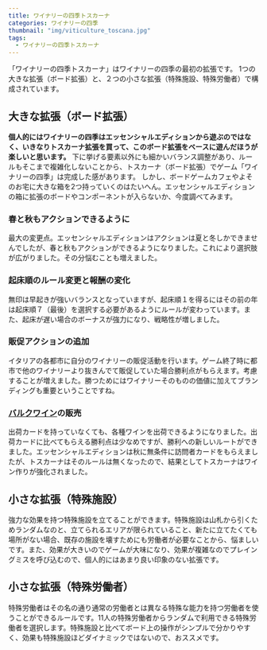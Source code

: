 ```yaml
---
title: ワイナリーの四季トスカーナ
categories: ワイナリーの四季
thumbnail: "img/viticulture_toscana.jpg"
tags:
  - ワイナリーの四季トスカーナ
---
```


「ワイナリーの四季トスカーナ」はワイナリーの四季の最初の拡張です。
1つの大きな拡張（ボード拡張）と、２つの小さな拡張（特殊施設、特殊労働者）で構成されています。

## 大きな拡張（ボード拡張）

**個人的にはワイナリーの四季はエッセンシャルエディションから遊ぶのではなく、いきなりトスカーナ拡張を買って、このボード拡張をベースに遊んだほうが楽しいと思います。**
下に挙げる要素以外にも細かいバランス調整があり、ルールもそこまで複雑化しないことから、トスカーナ（ボード拡張）でゲーム「ワイナリーの四季」は完成した感があります。
しかし、ボードゲームカフェやよそのお宅に大きな箱を2つ持っていくのはたいへん。エッセンシャルエディションの箱に拡張のボードやコンポーネントが入らないか、今度調べてみます。

### 春と秋もアクションできるように

最大の変更点。エッセンシャルエディションはアクションは夏と冬しかできませんでしたが、春と秋もアクションができるようになりました。これにより選択肢が広がりました。その分悩むことも増えました。

### 起床順のルール変更と報酬の変化

無印は早起きが強いバランスとなっていますが、起床順１を得るにはその前の年は起床順７（最後）を選択する必要があるようにルールが変わっています。また、起床が遅い場合のボーナスが強力になり、戦略性が増しました。

### 販促アクションの追加

イタリアの各都市に自分のワイナリーの販促活動を行います。ゲーム終了時に都市で他のワイナリーより抜きんでて販促していた場合勝利点がもらえます。考慮することが増えました。勝つためにはワイナリーそのものの価値に加えてブランディングも重要ということですね。

### [バルクワイン](/posts/words/bulkwine)の販売

出荷カードを持っていなくても、各種ワインを出荷できるようになりました。出荷カードに比べてもらえる勝利点は少なめですが、勝利への新しいルートができました。エッセンシャルエディションは秋に無条件に訪問者カードをもらえましたが、トスカーナはそのルールは無くなったので、結果としてトスカーナはワイン作りが強化されました。

## 小さな拡張（特殊施設）

強力な効果を持つ特殊施設を立てることができます。特殊施設は山札から引くためランダムなのと、立てられるエリアが限られていること、新たに立てたくても場所がない場合、既存の施設を壊すためにも労働者が必要なことから、悩ましいです。また、効果が大きいのでゲームが大味になり、効果が複雑なのでプレイングミスを呼び込むので、個人的にはあまり良い印象のない拡張です。

## 小さな拡張（特殊労働者）

特殊労働者はその名の通り通常の労働者とは異なる特殊な能力を持つ労働者を使うことができるルールです。11人の特殊労働者からランダムで利用できる特殊労働者を選択します。特殊施設と比べてボード上の操作がシンプルで分かりやすく、効果も特殊施設ほどダイナミックではないので、おススメです。
